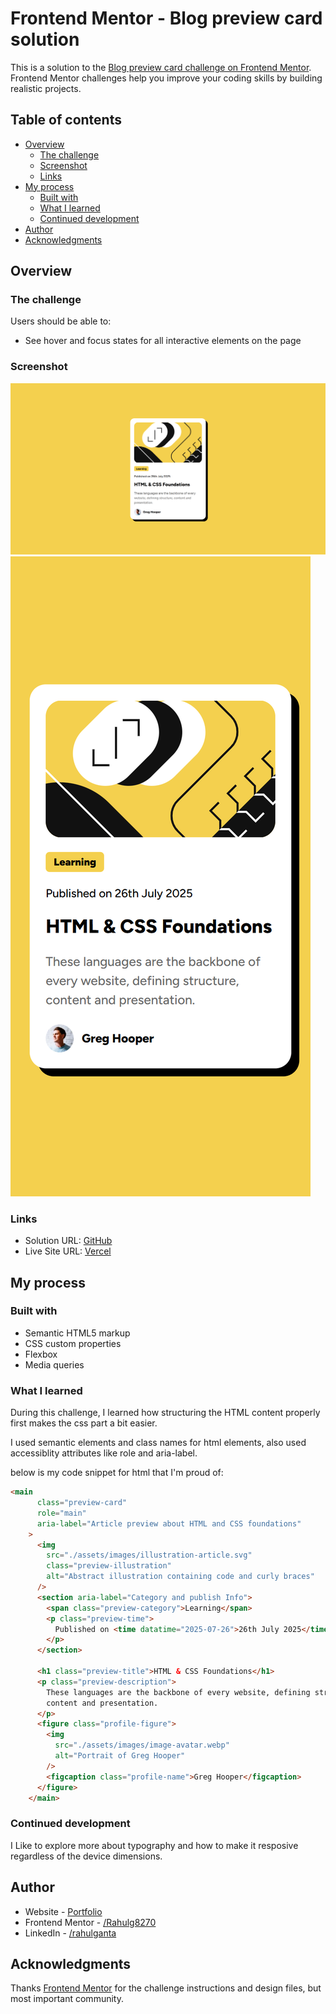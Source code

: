 # Frontend Mentor - Blog preview card solution

This is a solution to the [Blog preview card challenge on Frontend Mentor](https://www.frontendmentor.io/challenges/blog-preview-card-ckPaj01IcS). Frontend Mentor challenges help you improve your coding skills by building realistic projects.

## Table of contents

- [Overview](#overview)
  - [The challenge](#the-challenge)
  - [Screenshot](#screenshot)
  - [Links](#links)
- [My process](#my-process)
  - [Built with](#built-with)
  - [What I learned](#what-i-learned)
  - [Continued development](#continued-development)
- [Author](#author)
- [Acknowledgments](#acknowledgments)

## Overview

### The challenge

Users should be able to:

- See hover and focus states for all interactive elements on the page

### Screenshot

![](./assets/screenshot/Blog%20preview%20card.png)
![](./assets/screenshot/Blog%20preview%20card%20-%20mobile.png)

### Links

- Solution URL: [GitHub](https://github.com/Rahulg8270/Blog-preview-card)
- Live Site URL: [Vercel](blog-preview-card-mocha-five.vercel.app)

## My process

### Built with

- Semantic HTML5 markup
- CSS custom properties
- Flexbox
- Media queries

### What I learned

During this challenge, I learned how structuring the HTML content properly first makes the css part a bit easier.

I used semantic elements and class names for html elements, also used accessiblity attributes like role and aria-label.

below is my code snippet for html that I'm proud of:

```html
<main
      class="preview-card"
      role="main"
      aria-label="Article preview about HTML and CSS foundations"
    >
      <img
        src="./assets/images/illustration-article.svg"
        class="preview-illustration"
        alt="Abstract illustration containing code and curly braces"
      />
      <section aria-label="Category and publish Info">
        <span class="preview-category">Learning</span>
        <p class="preview-time">
          Published on <time datatime="2025-07-26">26th July 2025</time>
        </p>
      </section>

      <h1 class="preview-title">HTML & CSS Foundations</h1>
      <p class="preview-description">
        These languages are the backbone of every website, defining structure,
        content and presentation.
      </p>
      <figure class="profile-figure">
        <img
          src="./assets/images/image-avatar.webp"
          alt="Portrait of Greg Hooper"
        />
        <figcaption class="profile-name">Greg Hooper</figcaption>
      </figure>
    </main>
```

### Continued development

I Like to explore more about typography and how to make it resposive regardless of the device dimensions.


## Author

- Website - [Portfolio](https://www.crio.do/learn/portfolio/rahul-g8270/?edit=true)
- Frontend Mentor - [/Rahulg8270](https://www.frontendmentor.io/profile/Rahulg8270)
- LinkedIn - [/rahulganta](https://www.linkedin.com/in/rahulganta/)


## Acknowledgments

Thanks [Frontend Mentor](https://www.frontendmentor.io/) for the challenge instructions and design files, but most important community.


